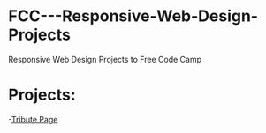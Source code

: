 # FCC---Responsive-Web-Design-Projects
Responsive Web Design Projects to Free Code Camp 

# Projects:

-[Tribute Page](https://inhandui.github.io/FCC---Responsive-Web-Design-Projects/Tribute%20Page/index.html)
